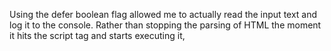Using the defer boolean flag allowed me to actually read the input text and log it to the console. Rather than stopping the parsing of HTML the moment it hits the script tag and starts executing it, 